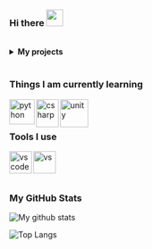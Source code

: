 ### Hi there <img src="https://raw.githubusercontent.com/MartinHeinz/MartinHeinz/master/wave.gif" width="30px">

<br>
<details>
   <summary><b>My projects</b></summary>
   <br>
   <a href="https://github.com/faanng/helix">Helix Discord Bot</a>
   <br>
   <a href="https://github.com/faanng/WeatherApp">Weather App</a>
</details>
<br>

### Things I am currently learning
<img align="left" alt="python" src="https://upload.wikimedia.org/wikipedia/commons/thumb/c/c3/Python-logo-notext.svg/768px-Python-logo-notext.svg.png" width= "45" height = "45">
<img align="left" alt="csharp" src="https://cdn.worldvectorlogo.com/logos/c--4.svg" width="40" height="50">
<img align="left" alt="unity" src="https://cdn.freebiesupply.com/logos/large/2x/unity-69-logo-png-transparent.png" width="50" height="50">

<br> 
<br>

### Tools I use
<img align="left" alt="vscode" src="https://upload.wikimedia.org/wikipedia/commons/thumb/9/9a/Visual_Studio_Code_1.35_icon.svg/1200px-Visual_Studio_Code_1.35_icon.svg.png" width="40" height="40">
<img align="left" alt="vs" src="https://upload.wikimedia.org/wikipedia/commons/thumb/5/59/Visual_Studio_Icon_2019.svg/1200px-Visual_Studio_Icon_2019.svg.png" width="40" height="40">
<br> 
<br>
<br>


### My GitHub Stats
   ![My github stats](https://github-readme-stats.vercel.app/api?username=faanng&show_icons=true&theme=react)
   
   ![Top Langs](https://github-readme-stats.vercel.app/api/top-langs/?username=faanng&show_icons=true&theme=react)


   
